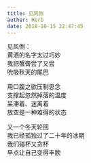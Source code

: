 ```yaml
---
title: 见风倒
auther: Herb
date: 2018-10-15 22:47:45
---
```

见风倒：\
黄酒的名字太过巧妙\
我把蟹膏尝了又尝\
吮吸秋天的尾巴

用口腹之欲压制思念\
支撑起忽然掉落的温度\
呆滞着、迷离着\
放空是一种难得的状态

又一个冬天轮回\
我已经孤独过了二十年的冰期\
我们碰杯又贪杯\
早点让自己变得丰腴
